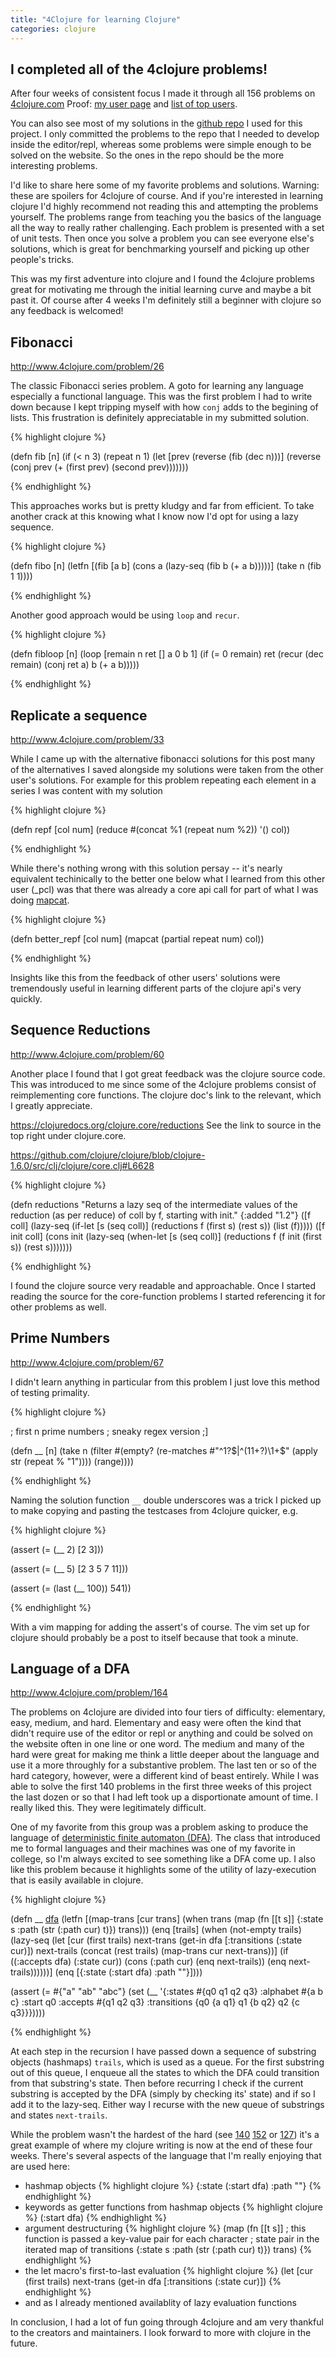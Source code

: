 ```yaml
---
title: "4Clojure for learning Clojure"
categories: clojure
---
```


## I completed all of the 4clojure problems!

After four weeks of consistent focus I made it through all 156 problems on
[4clojure.com][4clojure] Proof: [my user page][devm33] and [list of top
users][users].

You can also see most of my solutions in the [github repo][github] I used for
this project. I only committed the problems to the repo that I needed to develop
inside the editor/repl, whereas some problems were simple enough to be solved on
the website. So the ones in the repo should be the more interesting problems.

I'd like to share here some of my favorite problems and solutions. Warning:
these are spoilers for 4clojure of course. And if you're interested in learning
clojure I'd highly recommend not reading this and attempting the problems
yourself. The problems range from teaching you the basics of the language all
the way to really rather challenging. Each problem is presented with a set of
unit tests. Then once you solve a problem you can see everyone else's solutions,
which is great for benchmarking yourself and picking up other people's tricks.

This was my first adventure into clojure and I found the 4clojure problems great
for motivating me through the initial learning curve and maybe a bit past it. Of
course after 4 weeks I'm definitely still a beginner with clojure so any
feedback is welcomed!

## Fibonacci

<http://www.4clojure.com/problem/26>

The classic Fibonacci series problem. A goto for learning any language
especially a functional language. This was the first problem I had to write down
because I kept tripping myself with how `conj` adds to the begining of lists. This
frustration is definitely appreciatable in my submitted solution.


{% highlight clojure %}

(defn fib [n]
  (if (< n 3)
    (repeat n 1)
    (let [prev (reverse (fib (dec n)))]
      (reverse (conj prev (+ (first prev) (second prev)))))))

{% endhighlight %}

This approaches works but is pretty kludgy and far from efficient. To take
another crack at this knowing what I know now I'd opt for using a lazy sequence.

{% highlight clojure %}

(defn fibo [n]
  (letfn [(fib [a b] (cons a (lazy-seq (fib b (+ a b)))))]
    (take n (fib 1 1))))

{% endhighlight %}

Another good approach would be using `loop` and `recur`.


{% highlight clojure %}

(defn fibloop [n]
  (loop [remain n ret [] a 0 b 1]
    (if (= 0 remain) ret
      (recur (dec remain)
             (conj ret a)
             b
             (+ a b)))))

{% endhighlight %}

## Replicate a sequence

<http://www.4clojure.com/problem/33>

While I came up with the alternative fibonacci solutions for this post many of
the alternatives I saved alongside my solutions were taken from the other
user's solutions. For example for this problem repeating each element in a
series I was content with my solution

{% highlight clojure %}

(defn repf [col num]
  (reduce #(concat %1 (repeat num %2)) '() col))

{% endhighlight %}

While there's nothing wrong with this solution persay -- it's nearly equivalent
techinically to the better one below what I learned from this other user (\_pcl)
was that there was already a core api call for part of what I was doing
[mapcat][mapcat].

{% highlight clojure %}

(defn better_repf [col num]
  (mapcat (partial repeat num) col))

{% endhighlight %}

Insights like this from the feedback of other users' solutions were tremendously
useful in learning different parts of the clojure api's very quickly.

## Sequence Reductions

<http://www.4clojure.com/problem/60>

Another place I found that I got great feedback was the clojure source code.
This was introduced to me since some of the 4clojure problems consist of
reimplementing core functions. The clojure doc's link to the relevant, which I
greatly appreciate.

<https://clojuredocs.org/clojure.core/reductions> See the link to source in the
top right under clojure.core.

<https://github.com/clojure/clojure/blob/clojure-1.6.0/src/clj/clojure/core.clj#L6628>

{% highlight clojure %}

(defn reductions
  "Returns a lazy seq of the intermediate values of the reduction (as
  per reduce) of coll by f, starting with init."
  {:added "1.2"}
  ([f coll]
     (lazy-seq
      (if-let [s (seq coll)]
        (reductions f (first s) (rest s))
        (list (f)))))
  ([f init coll]
     (cons init
           (lazy-seq
            (when-let [s (seq coll)]
              (reductions f (f init (first s)) (rest s)))))))

{% endhighlight %}

I found the clojure source very readable and approachable. Once I started
reading the source for the core-function problems I started referencing it for
other problems as well.


## Prime Numbers

<http://www.4clojure.com/problem/67>

I didn't learn anything in particular from this problem I just love this method
of testing primality.

{% highlight clojure %}

; first n prime numbers
; sneaky regex version ;]

(defn __ [n]
  (take
    n
    (filter
      #(empty? (re-matches #"^1?$|^(11+?)\1+$" (apply str (repeat % "1"))))
      (range))))

{% endhighlight %}

Naming the solution function `__` double underscores was a trick I picked up to
make copying and pasting the testcases from 4clojure quicker, e.g.

{% highlight clojure %}

(assert (= (__ 2) [2 3]))

(assert (= (__ 5) [2 3 5 7 11]))

(assert (= (last (__ 100)) 541))

{% endhighlight %}

With a vim mapping for adding the assert's of course. The vim set up for clojure
should probably be a post to itself because that took a minute.

## Language of a DFA

<http://www.4clojure.com/problem/164>

The problems on 4clojure are divided into four tiers of difficulty: elementary,
easy, medium, and hard. Elementary and easy were often the kind that didn't
require use of the editor or repl or anything and could be solved on the website
often in one line or one word. The medium and many of the hard were great for
making me think a little deeper about the language and use it a more throughly
for a substantive problem. The last ten or so of the hard category, however,
were a different kind of beast entirely. While I was able to solve the first 140
problems in the first three weeks of this project the last dozen or so that I
had left took up a disportionate amount of time. I really liked this. They were
legitimately difficult.

One of my favorite from this group was a problem asking to produce the language
of [deterministic finite automaton (DFA)][DFA]. The class that introduced me to
formal languages and their machines was one of my favorite in college, so I'm
always excited to see something like a DFA come up. I also like this problem
because it highlights some of the utility of lazy-execution that is easily
available in clojure.

{% highlight clojure %}

(defn __ [dfa]
  (letfn
    [(map-trans [cur trans]
       (when trans
         (map (fn [[t s]] {:state s :path (str (:path cur) t)}) trans)))
     (enq [trails]
       (when (not-empty trails)
         (lazy-seq
           (let [cur (first trails)
                 next-trans (get-in dfa [:transitions (:state cur)])
                 next-trails (concat (rest trails) (map-trans cur next-trans))]
             (if ((:accepts dfa) (:state cur))
               (cons (:path cur) (enq next-trails))
               (enq next-trails))))))]
    (enq [{:state (:start dfa) :path ""}])))

(assert (= #{"a" "ab" "abc"}
           (set (__ '{:states #{q0 q1 q2 q3}
                      :alphabet #{a b c}
                      :start q0
                      :accepts #{q1 q2 q3}
                      :transitions {q0 {a q1}
                                    q1 {b q2}
                                    q2 {c q3}}}))))

{% endhighlight %}

At each step in the recursion I have passed down a sequence of substring objects
(hashmaps) `trails`, which is used as a queue. For the first substring out of
this queue, I enqueue all the states to which the DFA could transition from that
substring's state. Then before recurring I check if the current substring is
accepted by the DFA (simply by checking its' state) and if so I add it to the
lazy-seq. Either way I recurse with the new queue of substrings and states
`next-trails`.

While the problem wasn't the hardest of the hard (see [140][140] [152][152] or 
[127][127]) it's a great example of where my clojure writing is now at the end
of these four weeks. There's several aspects of the language that I'm really
enjoying that are used here:

- hashmap objects
{% highlight clojure %}
{:state (:start dfa) :path ""}
{% endhighlight %}
- keywords as getter functions from hashmap objects
{% highlight clojure %}
(:start dfa)
{% endhighlight %}
- argument destructuring
{% highlight clojure %}
(map
  (fn [[t s]]
    ; this function is passed a key-value pair for each character
    ; state pair in the iterated map of transitions
    {:state s :path (str (:path cur) t)})
  trans)
{% endhighlight %}
- the let macro's first-to-last evaluation
{% highlight clojure %}
(let [cur (first trails)
      next-trans (get-in dfa [:transitions (:state cur)])
{% endhighlight %}
- and as I already mentioned availablity of lazy evaluation functions

In conclusion, I had a lot of fun going through 4clojure and am very thankful to
the creators and maintainers. I look forward to more with clojure in the future.


[4clojure]: http://www.4clojure.com/
[devm33]: http://www.4clojure.com/user/devm33
[users]: http://www.4clojure.com/users
[github]: https://github.com/devm33/4clojure_problems
[mapcat]: https://clojuredocs.org/clojure.core/mapcat
[DFA]: http://en.wikipedia.org/wiki/Deterministic_finite_automaton
[140]: http://www.4clojure.com/problem/140
[152]: http://www.4clojure.com/problem/152
[127]: http://www.4clojure.com/problem/127
